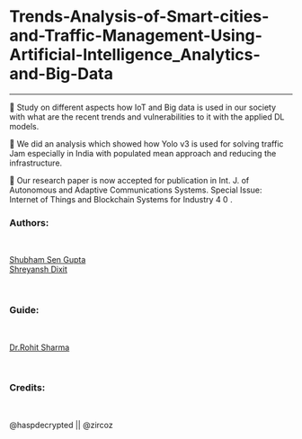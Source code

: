 # Trends-Analysis-of-Smart-cities-and-Traffic-Management-Using-Artificial-Intelligence_Analytics-and-Big-Data
-----------------------------------------------------------------------------------------------------------------

 Study on different aspects how IoT and Big data is used in our society with
what are the recent trends and vulnerabilities to it with the applied DL models.

 We did an analysis which showed how Yolo v3 is used for solving traffic Jam
especially in India with populated mean approach and reducing the infrastructure.

 Our research paper is now accepted for publication in Int. J. of Autonomous
and Adaptive Communications Systems. Special Issue: Internet of Things and
Blockchain Systems for Industry 4 0 .

<h3> Authors: </h3>


<br>

[Shubham Sen Gupta](https://www.linkedin.com/in/shubham-sen-gupta-932297178/)
<br>
[Shreyansh Dixit](https://www.linkedin.com/in/shreyanshdixit/)

<br>
<h3> Guide: </h3>

<br>

[Dr.Rohit Sharma](https://www.linkedin.com/in/rohit-sharma-7b413317b/) 

<br>

<h3> Credits: </h3> 

<br>

@haspdecrypted || @zircoz

